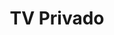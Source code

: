---
title: TV Privado
layout: negocio
slogan: Programacion premium
web: https://privadotv.com/
categoria: Servicios
imagenes: ["/assets/img/directorio/privado-tv.webp"]
direccion:
estado: Baja California
municipio: Rosarito
codigo: 22700
latitude: 
longitude: 
telefono: +1 619 777 17 86
cocina:
rango: $$
facebook:
instagram: 
whatsapp:
telegram: https://t.me/tvprivado
twitter: https://twitter.com/tvprivado_prime
horariodeservicio: Lunes a Domingo 24 hrs
descripcion: Servicio IPTV Latino 
---